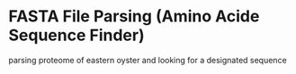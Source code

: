 # FASTA File Parsing (Amino Acide Sequence Finder)
 parsing proteome of eastern oyster and looking for a designated sequence
